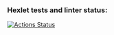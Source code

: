 ### Hexlet tests and linter status:
[![Actions Status](https://github.com/KanekiMeli/js-playwright-project-90/actions/workflows/hexlet-check.yml/badge.svg)](https://github.com/KanekiMeli/js-playwright-project-90/actions)
